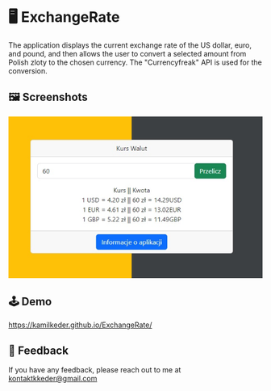 # :desktop_computer: ExchangeRate

The application displays the current exchange rate of the US dollar, euro, and pound, and then allows the user to convert a selected amount from Polish zloty to the chosen currency. The "Currencyfreak" API is used for the conversion.

## :framed_picture: Screenshots

![App Screenshot](src/screen.jpg)

## :joystick: Demo

https://kamilkeder.github.io/ExchangeRate/

## :e-mail: Feedback

If you have any feedback, please reach out to me at kontaktkkeder@gmail.com
